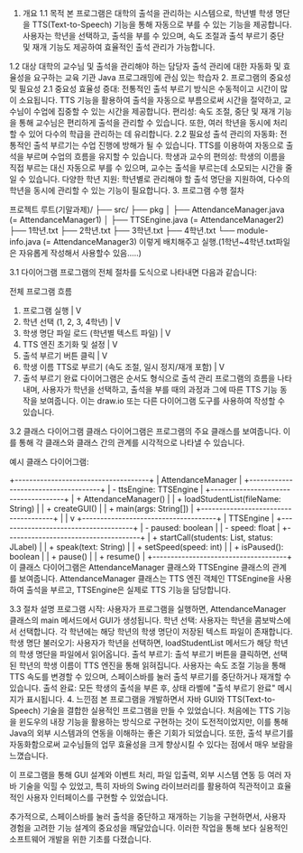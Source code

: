 1. 개요
1.1 목적
본 프로그램은 대학의 출석을 관리하는 시스템으로, 학년별 학생 명단을 TTS(Text-to-Speech) 기능을 통해 자동으로 부를 수 있는 기능을 제공합니다. 사용자는 학년을 선택하고, 출석을 부를 수 있으며, 속도 조절과 출석 부르기 중단 및 재개 기능도 제공하여 효율적인 출석 관리가 가능합니다.

1.2 대상
대학의 교수님 및 출석을 관리해야 하는 담당자
출석 관리에 대한 자동화 및 효율성을 요구하는 교육 기관
Java 프로그래밍에 관심 있는 학습자
2. 프로그램의 중요성 및 필요성
2.1 중요성
효율성 증대: 전통적인 출석 부르기 방식은 수동적이고 시간이 많이 소요됩니다. TTS 기능을 활용하여 출석을 자동으로 부름으로써 시간을 절약하고, 교수님이 수업에 집중할 수 있는 시간을 제공합니다.
편리성: 속도 조절, 중단 및 재개 기능을 통해 교수님은 편리하게 출석을 관리할 수 있습니다. 또한, 여러 학년을 동시에 처리할 수 있어 다수의 학급을 관리하는 데 유리합니다.
2.2 필요성
출석 관리의 자동화: 전통적인 출석 부르기는 수업 진행에 방해가 될 수 있습니다. TTS를 이용하여 자동으로 출석을 부르며 수업의 흐름을 유지할 수 있습니다.
학생과 교수의 편의성: 학생의 이름을 직접 부르는 대신 자동으로 부를 수 있으며, 교수는 출석을 부르는데 소모되는 시간을 줄일 수 있습니다.
다양한 학년 지원: 학년별로 관리해야 할 출석 명단을 지원하여, 다수의 학년을 동시에 관리할 수 있는 기능이 필요합니다.
3. 프로그램 수행 절차

프로젝트 루트(기말과제)/
├── src/
       ├── pkg
       │     ├── AttendanceManager.java (= AttendanceManager1)
       │     ├── TTSEngine.java (= AttendanceManager2)
       ├── 1학년.txt
       ├── 2학년.txt
       ├── 3학년.txt
       ├── 4학년.txt
       └── module-info.java (= AttendanceManager3)
이렇게 배치해주고 실행.(1학년~4학년.txt파일은 자유롭게 작성해서 사용할수 있음.....)

3.1 다이어그램
프로그램의 전체 절차를 도식으로 나타내면 다음과 같습니다:

전체 프로그램 흐름


1. 프로그램 실행
   |
   V
2. 학년 선택 (1, 2, 3, 4학년)
   |
   V
3. 학생 명단 파일 로드 (학년별 텍스트 파일)
   |
   V
4. TTS 엔진 초기화 및 설정
   |
   V
5. 출석 부르기 버튼 클릭
   |
   V
6. 학생 이름 TTS로 부르기 (속도 조절, 일시 정지/재개 포함)
   |
   V
7. 출석 부르기 완료
다이어그램은 순서도 형식으로 출석 관리 프로그램의 흐름을 나타내며, 사용자가 학년을 선택하고, 출석을 부를 때의 과정과 그에 따른 TTS 기능 동작을 보여줍니다. 이는 draw.io 또는 다른 다이어그램 도구를 사용하여 작성할 수 있습니다.

3.2 클래스 다이어그램
클래스 다이어그램은 프로그램의 주요 클래스를 보여줍니다. 이를 통해 각 클래스와 클래스 간의 관계를 시각적으로 나타낼 수 있습니다.

예시 클래스 다이어그램:


+-------------------------------------+
|           AttendanceManager         |
+-------------------------------------+
| - ttsEngine: TTSEngine              |
+-------------------------------------+
| + AttendanceManager()               |
| + loadStudentList(fileName: String) |
| + createGUI()                       |
| + main(args: String[])              |
+-------------------------------------+
               |
               |
               v
+-------------------------------------+
|               TTSEngine             |
+-------------------------------------+
| - paused: boolean                  |
| - speed: float                     |
+-------------------------------------+
| + startCall(students: List, status: JLabel) |
| + speak(text: String)               |
| + setSpeed(speed: int)              |
| + isPaused(): boolean               |
| + pause()                           |
| + resume()                          |
+-------------------------------------+
이 클래스 다이어그램은 AttendanceManager 클래스와 TTSEngine 클래스의 관계를 보여줍니다. AttendanceManager 클래스는 TTS 엔진 객체인 TTSEngine을 사용하여 출석을 부르고, TTSEngine은 실제로 TTS 기능을 담당합니다.

3.3 절차 설명
프로그램 시작: 사용자가 프로그램을 실행하면, AttendanceManager 클래스의 main 메서드에서 GUI가 생성됩니다.
학년 선택: 사용자는 학년을 콤보박스에서 선택합니다. 각 학년에는 해당 학년의 학생 명단이 저장된 텍스트 파일이 존재합니다.
학생 명단 불러오기: 사용자가 학년을 선택하면, loadStudentList 메서드가 해당 학년의 학생 명단을 파일에서 읽어옵니다.
출석 부르기: 출석 부르기 버튼을 클릭하면, 선택된 학년의 학생 이름이 TTS 엔진을 통해 읽혀집니다. 사용자는 속도 조절 기능을 통해 TTS 속도를 변경할 수 있으며, 스페이스바를 눌러 출석 부르기를 중단하거나 재개할 수 있습니다.
출석 완료: 모든 학생의 출석을 부른 후, 상태 라벨에 "출석 부르기 완료" 메시지가 표시됩니다.
4. 느낀점
본 프로그램을 개발하면서 자바 GUI와 TTS(Text-to-Speech) 기술을 결합한 실용적인 프로그램을 만들 수 있었습니다. 처음에는 TTS 기능을 윈도우의 내장 기능을 활용하는 방식으로 구현하는 것이 도전적이었지만, 이를 통해 Java의 외부 시스템과의 연동을 이해하는 좋은 기회가 되었습니다. 또한, 출석 부르기를 자동화함으로써 교수님들의 업무 효율성을 크게 향상시킬 수 있다는 점에서 매우 보람을 느꼈습니다.

이 프로그램을 통해 GUI 설계와 이벤트 처리, 파일 입출력, 외부 시스템 연동 등 여러 자바 기술을 익힐 수 있었고, 특히 자바의 Swing 라이브러리를 활용하여 직관적이고 효율적인 사용자 인터페이스를 구현할 수 있었습니다.

추가적으로, 스페이스바를 눌러 출석을 중단하고 재개하는 기능을 구현하면서, 사용자 경험을 고려한 기능 설계의 중요성을 깨달았습니다. 이러한 작업을 통해 보다 실용적인 소프트웨어 개발을 위한 기초를 다졌습니다.

